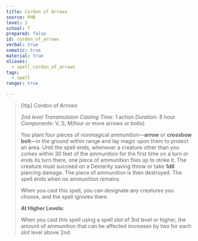 ```yaml
---
title: Cordon of Arrows
source: PHB
level: 2
school: T
prepared: false
id: cordon_of_arrows
verbal: true
somatic: true
material: true
aliases:
  - spell_cordon_of_arrows
tags:
  - spell
ranger: true

---
```

>[!tip] Cordon of Arrows
>
> *2nd level Transmutaion*
> *Casting Time:* 1 action
> *Duration:* 8 hour
> *Components:* V, S, M(four or more arrows or bolts)
>
>You plant four pieces of nonmagical ammunition—**arrow** or **crossbow bolt**—in the ground within range and lay magic upon them to protect an area. Until the spell ends, whenever a creature other than you comes within 30 feet of the ammunition for the first time on a turn or ends its turn there, one piece of ammunition flies up to strike it. The creature must succeed on a Dexterity saving throw or take **1d6** piercing damage. The piece of ammunition is then destroyed. The spell ends when no ammunition remains.
>
>When you cast this spell, you can designate any creatures you choose, and the spell ignores them.
>
>**At Higher Levels:**
>
>When you cast this spell using a spell slot of 3rd level or higher, the amount of ammunition that can be affected increases by two for each slot level above 2nd.
>

